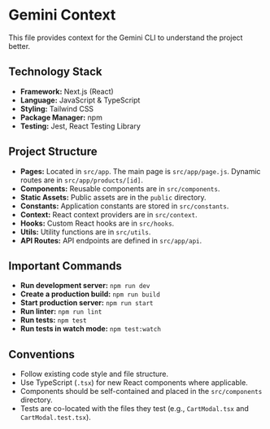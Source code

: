 # Gemini Context

This file provides context for the Gemini CLI to understand the project better.

## Technology Stack

- **Framework:** Next.js (React)
- **Language:** JavaScript & TypeScript
- **Styling:** Tailwind CSS
- **Package Manager:** npm
- **Testing:** Jest, React Testing Library

## Project Structure

- **Pages:** Located in `src/app`. The main page is `src/app/page.js`. Dynamic routes are in `src/app/products/[id]`.
- **Components:** Reusable components are in `src/components`.
- **Static Assets:** Public assets are in the `public` directory.
- **Constants:** Application constants are stored in `src/constants`.
- **Context:** React context providers are in `src/context`.
- **Hooks:** Custom React hooks are in `src/hooks`.
- **Utils:** Utility functions are in `src/utils`.
- **API Routes:** API endpoints are defined in `src/app/api`.

## Important Commands

- **Run development server:** `npm run dev`
- **Create a production build:** `npm run build`
- **Start production server:** `npm run start`
- **Run linter:** `npm run lint`
- **Run tests:** `npm test`
- **Run tests in watch mode:** `npm test:watch`

## Conventions

- Follow existing code style and file structure.
- Use TypeScript (`.tsx`) for new React components where applicable.
- Components should be self-contained and placed in the `src/components` directory.
- Tests are co-located with the files they test (e.g., `CartModal.tsx` and `CartModal.test.tsx`).